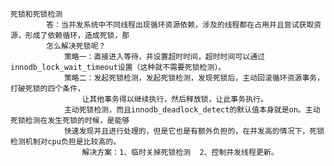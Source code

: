     死锁和死锁检测
            答：当并发系统中不同线程出现循环资源依赖，涉及的线程都在占用并且尝试获取资源，形成了依赖循环，造成死锁，那
            怎么解决死锁呢？
                策略一：直接进入等待，并设置超时时间，超时时间可以通过innodb_lock_wait_timeout设置（这种就不需要死锁检测）。
                策略二：发起死锁检测，发起死锁检测，发现死锁后，主动回滚循环资源事务，打破死锁的四个条件，
                    让其他事务得以继续执行，然后释放锁，让此事务执行。
                主动死锁检测，而且innodb_deadlock_detect的默认值本身就是on。主动死锁检测在发生死锁的时候，是能够
                快速发现并且进行处理的，但是它也是有额外负担的，在并发高的情况下，死锁检测机制对cpu负担是比较高的。
                    解决方案：1、临时关掉死锁检测  2、控制并发线程更新。